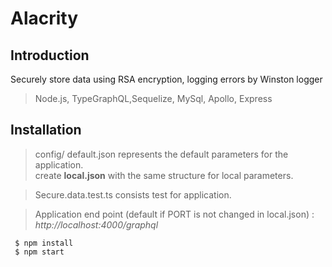 # Alacrity

## Introduction

 Securely store data using RSA encryption, logging errors by Winston logger

>Node.js, TypeGraphQL,Sequelize, MySql, Apollo, Express


## Installation


> config/ default.json  represents the default parameters for the application. <br>
> create <b> local.json</b> with the same structure for local parameters. <br>

> Secure.data.test.ts  consists  test for application.

> Application end point (default if PORT is not changed in local.json)  :  <i> http://localhost:4000/graphql </i>

```
 $ npm install
 $ npm start
```




